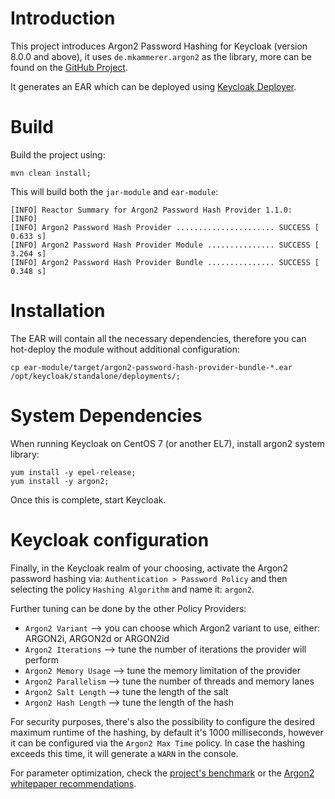 # Introduction
This project introduces Argon2 Password Hashing for Keycloak (version 8.0.0 and above), it uses `de.mkammerer.argon2` as the library, more can be found on the [GitHub Project](https://github.com/phxql/argon2-jvm).

It generates an EAR which can be deployed using [Keycloak Deployer](https://www.keycloak.org/docs/latest/server_development/index.html#using-the-keycloak-deployer). 

# Build
Build the project using:
```
mvn clean install;
```

This will build both the `jar-module` and `ear-module`:
```
[INFO] Reactor Summary for Argon2 Password Hash Provider 1.1.0:
[INFO] 
[INFO] Argon2 Password Hash Provider ...................... SUCCESS [  0.633 s]
[INFO] Argon2 Password Hash Provider Module ............... SUCCESS [  3.264 s]
[INFO] Argon2 Password Hash Provider Bundle ............... SUCCESS [  0.348 s]
```

# Installation
The EAR will contain all the necessary dependencies, therefore you can hot-deploy the module without additional configuration:
```
cp ear-module/target/argon2-password-hash-provider-bundle-*.ear /opt/keycloak/standalone/deployments/;
```

# System Dependencies
When running Keycloak on CentOS 7 (or another EL7), install argon2 system library:
```
yum install -y epel-release;
yum install -y argon2;
```

Once this is complete, start Keycloak.

# Keycloak configuration
Finally, in the Keycloak realm of your choosing, activate the Argon2 password hashing via:
`Authentication > Password Policy` and then selecting the policy `Hashing Algorithm` and name it: `argon2`.

Further tuning can be done by the other Policy Providers:
* `Argon2 Variant` --> you can choose which Argon2 variant to use, either: ARGON2i, ARGON2d or ARGON2id
* `Argon2 Iterations` --> tune the number of iterations the provider will perform
* `Argon2 Memory Usage` --> tune the memory limitation of the provider
* `Argon2 Parallelism` --> tune the number of threads and memory lanes
* `Argon2 Salt Length` --> tune the length of the salt
* `Argon2 Hash Length` --> tune the length of the hash

For security purposes, there's also the possibility to configure the desired maximum runtime of the hashing, by default it's 1000 milliseconds, however it can be configured via the `Argon2 Max Time` policy.
In case the hashing exceeds this time, it will generate a `WARN` in the console.

For parameter optimization, check the [project's benchmark](https://github.com/phxql/argon2-jvm#recommended-parameters) or the [Argon2 whitepaper recommendations](https://github.com/P-H-C/phc-winner-argon2/blob/master/argon2-specs.pdf#section.9).
